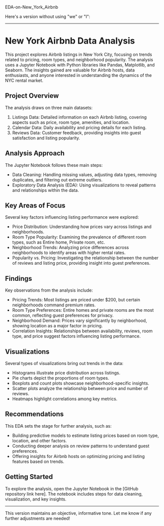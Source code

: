  EDA-on-New_York_Airbnb


Here's a version without using "we" or "I":

---

# New York Airbnb Data Analysis

This project explores Airbnb listings in New York City, focusing on trends related to pricing, room types, and neighborhood popularity. The analysis uses a Jupyter Notebook with Python libraries like Pandas, Matplotlib, and Seaborn. The insights gained are valuable for Airbnb hosts, data enthusiasts, and anyone interested in understanding the dynamics of the NYC rental market.

## Project Overview
The analysis draws on three main datasets:
1. Listings Data: Detailed information on each Airbnb listing, covering aspects such as price, room type, amenities, and location.
2. Calendar Data: Daily availability and pricing details for each listing.
3. Reviews Data: Customer feedback, providing insights into guest satisfaction and listing popularity.

## Analysis Approach
The Jupyter Notebook follows these main steps:
- Data Cleaning: Handling missing values, adjusting data types, removing duplicates, and filtering out extreme outliers.
- Exploratory Data Analysis (EDA): Using visualizations to reveal patterns and relationships within the data.

## Key Areas of Focus
Several key factors influencing listing performance were explored:
- Price Distribution: Understanding how prices vary across listings and neighborhoods.
- Room Type Popularity: Examining the prevalence of different room types, such as Entire home, Private room, etc.
- Neighborhood Trends: Analyzing price differences across neighborhoods to identify areas with higher rental rates.
- Popularity vs. Pricing: Investigating the relationship between the number of reviews and listing price, providing insight into guest preferences.

## Findings
Key observations from the analysis include:
- Pricing Trends: Most listings are priced under $200, but certain neighborhoods command premium rates.
- Room Type Preferences: Entire homes and private rooms are the most common, reflecting guest preferences for privacy.
- Neighborhood Demand: Prices vary significantly by neighborhood, showing location as a major factor in pricing.
- Correlation Insights: Relationships between availability, reviews, room type, and price suggest factors influencing listing performance.

## Visualizations
Several types of visualizations bring out trends in the data:
- Histograms illustrate price distribution across listings.
- Pie charts depict the proportions of room types.
- Boxplots and count plots showcase neighborhood-specific insights.
- Scatter plots analyze the relationship between price and number of reviews.
- Heatmaps highlight correlations among key metrics.

## Recommendations
This EDA sets the stage for further analysis, such as:
- Building predictive models to estimate listing prices based on room type, location, and other factors.
- Conducting deeper analysis on review patterns to understand guest preferences.
- Offering insights for Airbnb hosts on optimizing pricing and listing features based on trends.

## Getting Started
To explore the analysis, open the Jupyter Notebook in the [GitHub repository link here]. The notebook includes steps for data cleaning, visualization, and key insights.

---

This version maintains an objective, informative tone. Let me know if any further adjustments are needed!
